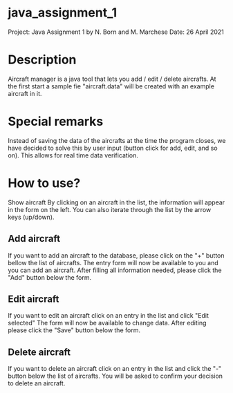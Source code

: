 # java_assignment_1
Project: Java Assignment 1 by N. Born and M. Marchese
Date: 26 April 2021

# Description
Aircraft manager is a java tool that lets you add / edit / delete aircrafts.
At the first start a sample fie "aircraft.data" will be created with an example aircraft in it.

# Special remarks
Instead of saving the data of the aircrafts at the time the program closes, we have decided to solve this by user input (button click for add, edit, and so on).
This allows for real time data verification.

# How to use?
Show aircraft
By clicking on an aircraft in the list, the information will appear in the form on the left.
You can also iterate through the list by the arrow keys (up/down).

## Add aircraft
If you want to add an aircraft to the database, please click on the "+" button bellow the list of aircrafts.
The entry form will now be available to you and you can add an aircraft. After filling all information needed, please click the "Add" button below the form.

## Edit aircraft
If you want to edit an aircraft click on an entry in the list and click "Edit selected"
The form will now be available to change data. After editing please click the "Save" button below the form.

## Delete aircraft
If you want to delete an aircraft click on an entry in the list and click the "-" button below the list of aircrafts.
You will be asked to confirm your decision to delete an aircraft.

